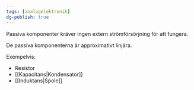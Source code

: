 ```yaml
---
tags: [analogelektronik]
dg-publish: true
---
```

Passiva komponenter kräver ingen extern strömförsörjning för att fungera.

De passiva komponenterna är approximativt linjära.

Exempelvis: 
- Resistor
- [[Kapacitans|Kondensator]]
- [[Induktans|Spole]]
